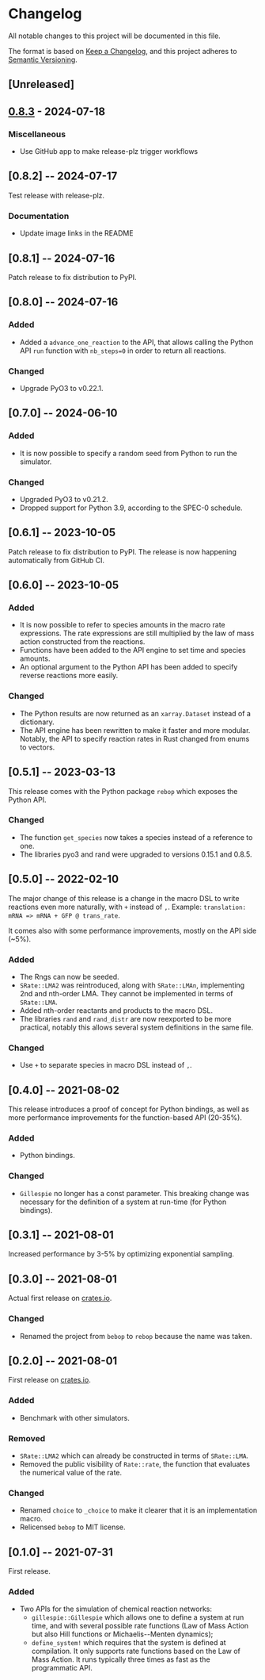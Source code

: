 # Changelog

All notable changes to this project will be documented in this file.

The format is based on [Keep a Changelog](https://keepachangelog.com/en/1.0.0/),
and this project adheres to [Semantic Versioning](https://semver.org/spec/v2.0.0.html).

## \[Unreleased\]

## [0.8.3](https://github.com/Armavica/rebop/compare/v0.8.2...v0.8.3) - 2024-07-18

### Miscellaneous

- Use GitHub app to make release-plz trigger workflows

## \[0.8.2\] -- 2024-07-17

Test release with release-plz.

### Documentation

- Update image links in the README

## \[0.8.1\] -- 2024-07-16

Patch release to fix distribution to PyPI.

## \[0.8.0\] -- 2024-07-16

### Added

- Added a `advance_one_reaction` to the API, that allows calling the Python API
  `run` function with `nb_steps=0` in order to return all reactions.

### Changed

- Upgrade PyO3 to v0.22.1.

## \[0.7.0\] -- 2024-06-10

### Added

- It is now possible to specify a random seed from Python to run the simulator.

### Changed

- Upgraded PyO3 to v0.21.2.
- Dropped support for Python 3.9, according to the SPEC-0 schedule.

## \[0.6.1\] -- 2023-10-05

Patch release to fix distribution to PyPI. The release is now happening
automatically from GitHub CI.

## \[0.6.0\] -- 2023-10-05

### Added

- It is now possible to refer to species amounts in the macro rate expressions.
  The rate expressions are still multiplied by the law of mass action
  constructed from the reactions.
- Functions have been added to the API engine to set time and species amounts.
- An optional argument to the Python API has been added to specify reverse
  reactions more easily.

### Changed

- The Python results are now returned as an `xarray.Dataset` instead of a
  dictionary.
- The API engine has been rewritten to make it faster and more modular.
  Notably, the API to specify reaction rates in Rust changed from enums to
  vectors.

## \[0.5.1\] -- 2023-03-13

This release comes with the Python package `rebop` which exposes the Python
API.

### Changed

- The function `get_species` now takes a species instead of a reference to one.
- The libraries pyo3 and rand were upgraded to versions 0.15.1 and 0.8.5.

## \[0.5.0\] -- 2022-02-10

The major change of this release is a change in the macro DSL to write
reactions even more naturally, with `+` instead of `,`. Example:
`translation: mRNA => mRNA + GFP @ trans_rate`.

It comes also with some performance improvements, mostly on the API side (~5%).

### Added

- The Rngs can now be seeded.
- `SRate::LMA2` was reintroduced, along with `SRate::LMAn`, implementing
  2nd and nth-order LMA. They cannot be implemented in terms of
  `SRate::LMA`.
- Added nth-order reactants and products to the macro DSL.
- The libraries `rand` and `rand_distr` are now reexported to be more
  practical, notably this allows several system definitions in the
  same file.

### Changed

- Use `+` to separate species in macro DSL instead of `,`.

## \[0.4.0\] -- 2021-08-02

This release introduces a proof of concept for Python bindings, as well
as more performance improvements for the function-based API (20-35%).

### Added

- Python bindings.

### Changed

- `Gillespie` no longer has a const parameter. This breaking change
  was necessary for the definition of a system at run-time (for
  Python bindings).

## \[0.3.1\] -- 2021-08-01

Increased performance by 3-5% by optimizing exponential sampling.

## \[0.3.0\] -- 2021-08-01

Actual first release on [crates.io](https://crates.io).

### Changed

- Renamed the project from `bebop` to `rebop` because the name was taken.

## \[0.2.0\] -- 2021-08-01

First release on [crates.io](https://crates.io).

### Added

- Benchmark with other simulators.

### Removed

- `SRate::LMA2` which can already be constructed in terms of
  `SRate::LMA`.
- Removed the public visibility of `Rate::rate`, the function that
  evaluates the numerical value of the rate.

### Changed

- Renamed `choice` to `_choice` to make it clearer that it is an
  implementation macro.
- Relicensed `bebop` to MIT license.

## \[0.1.0\] -- 2021-07-31

First release.

### Added

- Two APIs for the simulation of chemical reaction networks:
  - `gillespie::Gillespie` which allows one to define a system at run
    time, and with several possible rate functions (Law of Mass Action
    but also Hill functions or Michaelis--Menten dynamics);
  - `define_system!` which requires that the system is defined at
    compilation. It only supports rate functions based on the Law
    of Mass Action. It runs typically three times as fast as the
    programmatic API.
